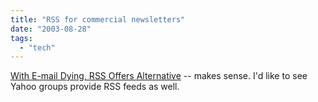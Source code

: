 ```yaml
---
title: "RSS for commercial newsletters"
date: "2003-08-28"
tags: 
  - "tech"
---
```


[With E-mail Dying, RSS Offers Alternative](http://www.mediainfo.com/editorandpublisher/features_columns/article_display.jsp?vnu_content_id=1963664 "With E-mail Dying, RSS Offers Alternative") -- makes sense. I'd like to see Yahoo groups provide RSS feeds as well.
